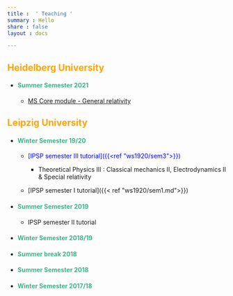 ```yaml
---
title :  ' Teaching ' 
summary : Hello
share : false
layout : docs

---
```


## <span style="color:orange"> **Heidelberg University**</span>

- #### <span style="color:#3db18b"> Summer Semester 2021 </span>
  - [MS Core module - General relativity]({{<ref"heidelberg/ss21_gr">}})

## <span style="color:orange"> **Leipzig University** </span>

- #### <span style="color:#3db18b"> Winter Semester 19/20 </span>
  
  - <span style="color:blue">[IPSP semester III tutorial]({{<ref "ws1920/sem3">}})</span>
    
    - Theoretical Physics III :  Classical mechanics II, Electrodynamics II & Special relativity
  
  - [IPSP semester I tutorial]({{< ref "ws1920/sem1.md">}})
    
    <!---- Theoretical Physics I : Classical Mechanics I
    - Experimental Physics I : Mechanics, Elasticity & Fluids
    - Mathematics I : Real analysis for physicists -->

- #### <span style="color:#3db18b"> **Summer Semester 2019** </span>
  
  - IPSP semester II tutorial

- #### <span style="color:#3db18b"> **Winter Semester 2018/19** </span>

- #### <span style="color:#3db18b">Summer break 2018</span>

- #### <span style="color:#3db18b">Summer Semester 2018</span>

- #### <span style="color:#3db18b">Winter Semester 2017/18</span>

<!--[I'm an inline-style link with title](https://www.google.com "Google's Homepage")-->
